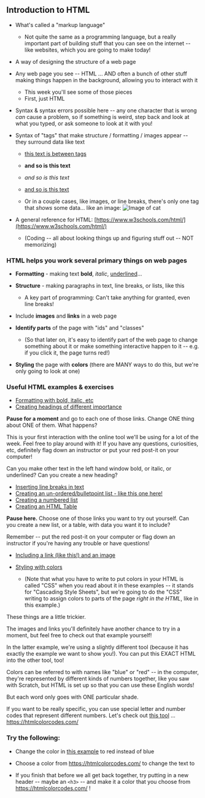 ## Introduction to HTML

* What's called a "markup language"

  * Not quite the same as a programming language, but a really important part of building stuff that you can see on the internet -- like websites, which you are going to make today!

* A way of designing the structure of a web page

* Any web page you see -- HTML ... AND often a bunch of other stuff making things happen in the background, allowing you to interact with it
  * This week you'll see some of those pieces
  * First, just HTML

* Syntax & syntax errors possible here -- any one character that is wrong *can* cause a problem, so if something is weird, step back and look at what you typed, or ask someone to look at it with you!

* Syntax of "tags" that make structure / formatting / images appear -- they surround data like text

  * [this text is between tags](http://www.google.com)
  * **and so is this text**
  * *and so is this text*
  * <u>and so is this text</u>

  * Or in a couple cases, like images, or line breaks, there's only one tag that *shows* some data... like an image: ![Image of cat](https://images.pexels.com/photos/20787/pexels-photo.jpg?cs=srgb&dl=adorable-animal-cat-20787.jpg)

* A general reference for HTML: [https://www.w3schools.com/html/](https://www.w3schools.com/html/)

  * (Coding -- all about looking things up and figuring stuff out -- NOT memorizing)

### HTML helps you work several primary things on web pages

- **Formatting** - making text **bold**, *italic*, <u>underlined</u>...

- **Structure** - making paragraphs in text, line breaks, or lists, like this
  - A key part of programming: Can't take anything for granted, even line breaks!

- Include **images** and **links** in a web page

- **Identify parts** of the page with "ids" and "classes"
  - (So that later on, it's easy to identify part of the web page to change something about it or make something interactive happen to it -- e.g. if you click it, the page turns red!)

- **Styling** the page with **colors** (there are MANY ways to do this, but we're only going to look at one)

### Useful HTML examples & exercises

* [Formatting with bold, italic, etc](https://www.tutorialrepublic.com/codelab.php?topic=html&file=text-formatting)
* [Creating headings of different importance](https://www.tutorialrepublic.com/codelab.php?topic=html&file=headings)


**Pause for a moment** and go to each one of those links. Change ONE thing about ONE of them. What happens?

This is your first interaction with the online tool we'll be using for a lot of the week. Feel free to play around with it! If you have any questions, curiosities, etc, definitely flag down an instructor or put your red post-it on your computer!

Can you make other text in the left hand window bold, or italic, or underlined? Can you create a new heading?

* [Inserting line breaks in text](https://www.tutorialrepublic.com/codelab.php?topic=html&file=insert-line-breaks)
* [Creating an un-ordered/bulletpoint list - like this one here!](https://www.tutorialrepublic.com/codelab.php?topic=html&file=unordered-list)
* [Creating a numbered list](https://www.tutorialrepublic.com/codelab.php?topic=html&file=ordered-list)
* [Creating an HTML Table](https://www.tutorialrepublic.com/codelab.php?topic=html&file=table )

**Pause here.** Choose one of those links you want to try out yourself. Can you create a new list, or a table, with data you want it to include?

Remember -- put the red post-it on your computer or flag down an instructor if you're having any trouble or have questions!

* [Including a link (like this!) and an image](https://www.tutorialrepublic.com/codelab.php?topic=html&file=a-tag )

* [Styling with colors](https://www.w3schools.com/html/tryit.asp?filename=tryhtml_css_inline)
  * (Note that what you have to write to put colors in your HTML is called "CSS" when you read about it in these examples -- it stands for "Cascading Style Sheets", but we're going to do the "CSS" writing to assign colors to parts of the page *right in the HTML*, like in this example.)

These things are a little trickier.

The images and links you'll definitely have another chance to try in a moment, but feel free to check out that example yourself!

In the latter example, we're using a slightly different tool (because it has exactly the example we want to show you!). You can put this EXACT HTML into the other tool, too!

Colors can be referred to with names like "blue" or "red" -- in the computer, they're represented by different kinds of numbers together, like you saw with Scratch, but HTML is set up so that you can use these English words!

But each word only goes with ONE particular shade.

If you want to be really specific, you can use special letter and number codes that represent different numbers. Let's check out [this tool](https://htmlcolorcodes.com/) ... https://htmlcolorcodes.com/

### Try the following:

* Change the color in [this example](https://www.w3schools.com/html/tryit.asp?filename=tryhtml_css_inline) to red instead of blue

* Choose a color from https://htmlcolorcodes.com/ to change the text to

* If you finish that before we all get back together, try putting in a new header -- maybe an `<h3>` -- and make it a color that you choose from https://htmlcolorcodes.com/ !
